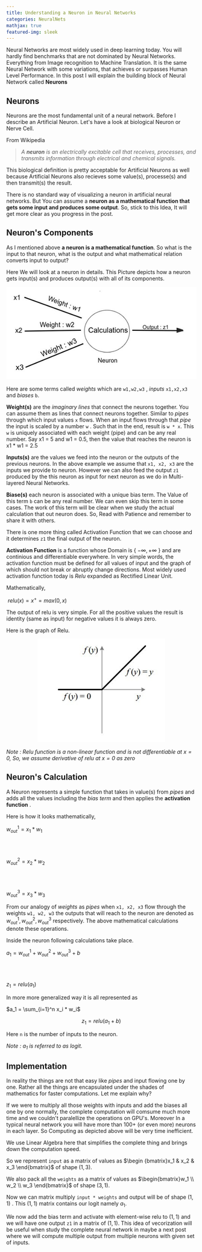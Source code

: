 ```yaml
---
title: Understanding a Neuron in Neural Networks
categories: NeuralNets
mathjax: true
featured-img: sleek
---
```


Neural Networks are most widely used in deep learning today. You will hardly find benchmarks that are not dominated by Neural Networks. Everything from Image recognition to Machine Translation. It is the same Neural Network with some variations, that achieves or surpasses Human Level Performance. In this post I will explain the building block of Neural Network called **Neurons**

##  Neurons

Neurons are the most fundamental unit of a neural network. Before I describe an Artificial Neuron. Let's have a look at biological Neuron or Nerve Cell.

From Wikipedia

> *A **neuron**  is an electrically excitable cell that receives, processes, and transmits information through electrical and chemical signals.*

This biological definition is pretty acceptable for Artificial Neurons as well because Artificial Neurons also recieves some value(s), processe(s) and then transmit(s) the result.

There is no standard way of visualizing a neuron in artificial neural networks. But You can assume a **neuron as a mathematical function that gets some input and produces some output**. So, stick to this Idea, It will get more clear as you progress in the post.



## Neuron's Components

As I mentioned above **a neuron is a mathematical function**. So what is the input to that neuron, what is the output and what mathematical relation converts input to output?

Here We will look at a neuron in details. This Picture depicts how a neuron gets input(s) and produces output(s) with all of its components.

<p align="center"><img src="https://github.com/coder3101/coder3101.github.com/raw/master/in-post_imgs/understanding-ff-nn/NeuronExpl.jpg"/>

</p>

Here are some terms called *weights* which are `w1,w2,w3` , *inputs* `x1,x2,x3` and *biases* `b`.

**Weight(s)** are the *imaginary lines* that connect the neurons together. You can assume them as lines that connect neurons together. Similar to *pipes* through which input values `x` flows. When an input flows through that *pipe* the input is scaled by a number `w` . Such that in the end, result is `w * x`. This `w` is uniquely associated with each weight (pipe) and can be any real number.  Say x1 = 5 and w1 = 0.5, then the value that reaches the neuron is x1 * w1 = 2.5

**Inputs(s)** are the values we feed into the neuron or the outputs of the previous neurons. In the above example we assume that `x1, x2, x3` are the inputs we provide to neuron. However we can also feed the output `z1` produced by the this neuron as input for next neuron as we do in Multi-layered Neural Networks. 

**Biase(s)** each neuron is associated with a unique bias term. The Value of this term `b` can be any real number. We can even skip this term in some cases. The work of this term will be clear when we study the actual calculation that out neuron does. So, Read with Patience and remember to share it with others.

There is one more thing called Activation Function that we can choose and it determines  `z1` the final output of the neuron.

**Activation Function** is a function whose Domain is { ${-\infty, +\infty}$ } and are continious and differentiable everywhere. In very simple words, the activation function must be defined for all values of input and the graph of which should not break or abruptly change directions. Most widely used activation function today is *Relu* expanded as Rectified Linear Unit.

Mathematically,

<p align="center">

​						$relu(x) = x^+ = max(0, x)$

</p>

The output of relu is very simple. For all the positive values the result is identity (same as input) for negative values it is always zero. 

Here is the graph of Relu.

<p align="center">

<img src="https://github.com/coder3101/coder3101.github.com/raw/master/in-post_imgs/understanding-ff-nn/relu.jpeg"/>

</p>



*Note : Relu function is a non-linear function and is not differentiable at $x=0$, So, we assume derivative of relu at $x=0$ as zero*



## Neuron's Calculation

A Neuron represents a simple function that takes in value(s) from *pipes* and adds all the values including the *bias term* and then applies the **activation function** .

Here is how it looks mathematically,

<p align="center">

$w^1_{out} =  x_1 * w_1$

<br><br>

$w^2_{out} =  x_2 * w_2$

<br>

<br>

$w^3_{out} =  x_3 * w_3$

</p>

From our analogy of *weights* as *pipes* when `x1, x2, x3` flow through the weights `w1, w2, w3` the outputs that will reach to the neuron are denoted as $w^1_{out}, w^2_{out}, w^3_{out}$  respectively. The above mathematical calculations denote these operations. 

Inside the neuron following calculations take place.

<p align="center">

$a_1 = w^1_{out} + w^2_{out} + w^3_{out} + b$

<br><br>

$z_1 = relu (a_1)$

</p>



In more more generalized way it is all represented as

$a_1 = \sum_{i=1}^n x_i * w_i$

$$z_1 = relu( a_1 + b)$$

Here `n` is the number of inputs to the neuron. 

*Note : $a_1$ is referred to as logit.*

##  Implementation

In reality the things are not that easy like *pipes* and input flowing one by one. Rather all the things are encapsulated under the shades of mathematics for faster computations. Let me explain why? 

If we were to multiply all those weights with inputs and add the biases all one by one normally, the complete computation will comsume much more time and we couldn't paralellize the operations on GPU's. Moreover In a typical neural network you will have more than 100+ (or even more) neurons in each layer. So Computing as depicted above will be very time inefficient. 

We use Linear Algebra here that simplifies the complete thing and brings down the computation speed.

So we represent `input` as a matrix of values as $\begin {bmatrix}x_1 & x_2 & x_3 \end{bmatrix}$  of shape $(1,3)$.

We also pack all the `weights` as a matrix of values as $\begin{bmatrix}w_1 \\ w_2 \\ w_3 \end{bmatrix}$ of shape $(3,1)$.

Now we can matrix multiply `input * weights` and output will be of shape $(1,1)$ . This $(1,1)$ matrix contains our logit namely $a_1$. 

We now add the bias term and activate with element-wise relu to $(1,1)$ and we will have one output `z1` in a matrix of $(1,1)$. This idea of vecorization will be useful when study the complete neural network in maybe a next post where we will compute multiple output from multiple neurons with given set of inputs.   

 

  





